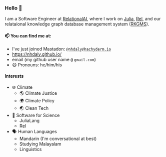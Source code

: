 ### Hello 👋

I am a Software Engineer at [RelationalAI](http://relational.ai), where I work on [Julia](julialang.org), [Rel](https://docs.relational.ai/rel/), and our relataional knowledge graph database management system ([RKGMS](https://docs.relational.ai/rkgms)).

#### 📫 You can find me at:
- I've just joined Mastadon: <a rel="me" href="https://hachyderm.io/@nhdaly">`@nhdaly@hachyderm.io`</a>
- https://nhdaly.github.io/
- email (my github user name `@` `gmail.com`)
- 😄 Pronouns: he/him/his

#### Interests
- 🌐 Climate
    - 🌎 Climate Justice
    - 🌍 Climate Policy
    - 🌏 Clean Tech
- 🧪 Software for Science
    - JuliaLang
    - Rel
- 🗣 Human Languages
    - Mandarin (I'm conversational at best)
    - Studying Malayalam
    - Linguistics


<!--
**NHDaly/NHDaly** is a ✨ _special_ ✨ repository because its `README.md` (this file) appears on your GitHub profile.

Here are some ideas to get you started:

- 🔭 I’m currently working on ...
- 🌱 I’m currently learning ...
- 👯 I’m looking to collaborate on ...
- 🤔 I’m looking for help with ...
- 💬 Ask me about ...
- 📫 How to reach me: ...
- 😄 Pronouns: ...
- ⚡ Fun fact: ...
-->

